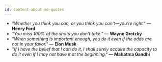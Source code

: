 ```yaml
---
id: content-about-me-quotes
---
```


* _"Whether you think you can, or you think you can't—you're right."_ — **Henry Ford**
* _"You miss 100% of the shots you don't take."_ — **Wayne Gretzky**
* _"When something is important enough, you do it even if the odds are not in your favor."_ — **Elon Musk**
* _"If I have the belief that I can do it, I shall surely acquire the capacity to do it even if I may not have it at the beginning."_ — **Mahatma Gandhi**
